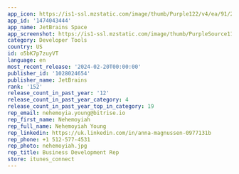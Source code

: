 ```yaml
---
app_icon: https://is1-ssl.mzstatic.com/image/thumb/Purple122/v4/ea/91/2d/ea912d30-d2c2-29db-6f79-b66a01f91baf/AppIcon-0-0-1x_U007epad-0-10-0-85-220.png/1024x1024bb.png
app_id: '1474043444'
app_name: JetBrains Space
app_screenshot: https://is1-ssl.mzstatic.com/image/thumb/PurpleSource116/v4/ef/19/d8/ef19d89e-0ecc-c501-e113-3e3e8555c86d/9878dd44-8a80-4e5c-ac13-ae7e1c33c575_ios_app-store-contact-list.jpg/1242x2688bb.png
category: Developer Tools
country: US
id: o5bK7p7zuyVT
language: en
most_recent_release: '2024-02-20T00:00:00'
publisher_id: '1028024654'
publisher_name: JetBrains
rank: '152'
release_count_in_past_year: '12'
release_count_in_past_year_category: 4
release_count_in_past_year_top_in_category: 19
rep_email: nehemoyia.young@bitrise.io
rep_first_name: Nehemoyiah
rep_full_name: Nehemoyiah Young
rep_linkedin: https://uk.linkedin.com/in/anna-magnussen-0977131b
rep_phone: +1 512-577-4531
rep_photo: nehemoyiah.jpg
rep_title: Business Development Rep
store: itunes_connect
---
```

